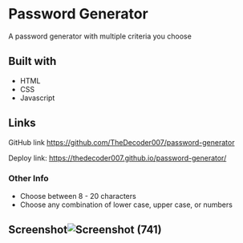# Password Generator
A password generator with multiple criteria you choose


## Built with
* HTML
* CSS
* Javascript

## Links
GitHub link https://github.com/TheDecoder007/password-generator

Deploy link: https://thedecoder007.github.io/password-generator/

### Other Info
* Choose between 8 - 20 characters
* Choose any combination of lower case, upper case, or numbers


## Screenshot![Screenshot (741)](https://user-images.githubusercontent.com/101135574/168130177-77db2a1d-3eae-42de-b638-ed3c3073220c.png)
